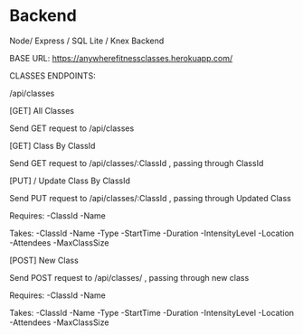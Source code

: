 # Backend
Node/ Express / SQL Lite / Knex Backend 

BASE URL: https://anywherefitnessclasses.herokuapp.com/

CLASSES ENDPOINTS:

/api/classes

[GET] All Classes

Send GET request to /api/classes

[GET] Class By ClassId

Send GET request to /api/classes/:ClassId , passing through ClassId

[PUT] / Update Class By ClassId

Send PUT request to /api/classes/:ClassId , passing through Updated Class

Requires: -ClassId -Name

Takes: -ClassId -Name -Type -StartTime -Duration -IntensityLevel -Location -Attendees -MaxClassSize

[POST] New Class

Send POST request to /api/classes/ , passing through new class

Requires: -ClassId -Name

Takes: -ClassId -Name -Type -StartTime -Duration -IntensityLevel -Location -Attendees -MaxClassSize